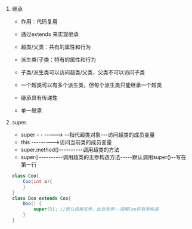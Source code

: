 1. 继承

   - 作用：代码复用

   - 通过extends 来实现继承

   - 超类/父类：共有的属性和行为

   - 派生类/子类：特有的属性和行为

   - 子类/派生类可以访问超类/父类，父类不可以访问子类

   - 一个超类可以有多个派生类，但每个派生类只能继承一个超类

   - 继承具有传递性

   - 单一继承

     

2. super.

   - super  - - -----> --指代超类对象---访问超类的成员变量
   - this --------->访问当前类的成员变量
   - super.method()----------调用超类的方法
   - super()----------调用超类的无参构造方法-----默认调用super()--写在第一行

   ~~~java
   class Coo{
       Coo(int a){
       }
   }
   class Doo extends Coo{
       Doo() {
           super(5); //默认调用无参，此处有参--调用Coo的有参构造
       }
   }
   ~~~

   



































